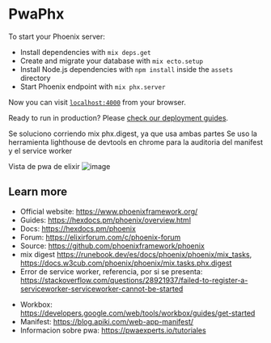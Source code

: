 # PwaPhx

To start your Phoenix server:

  * Install dependencies with `mix deps.get`
  * Create and migrate your database with `mix ecto.setup`
  * Install Node.js dependencies with `npm install` inside the `assets` directory
  * Start Phoenix endpoint with `mix phx.server`

Now you can visit [`localhost:4000`](http://localhost:4000) from your browser.

Ready to run in production? Please [check our deployment guides](https://hexdocs.pm/phoenix/deployment.html).


Se soluciono corriendo mix phx.digest, ya que usa ambas partes 
Se uso  la herramienta lighthouse de devtools en chrome para la auditoria del manifest y el service worker 



Vista de pwa de elixir
![image](https://user-images.githubusercontent.com/70904597/135550603-d3a3cef9-a408-4d46-8b2d-f888d215f473.png)


## Learn more

  * Official website: https://www.phoenixframework.org/
  * Guides: https://hexdocs.pm/phoenix/overview.html
  * Docs: https://hexdocs.pm/phoenix
  * Forum: https://elixirforum.com/c/phoenix-forum
  * Source: https://github.com/phoenixframework/phoenix
  * mix digest https://runebook.dev/es/docs/phoenix/phoenix/mix_tasks, https://docs.w3cub.com/phoenix/phoenix/mix.tasks.phx.digest
  * Error de service worker, referencia, por si se presenta:  https://stackoverflow.com/questions/28921937/failed-to-register-a-serviceworker-serviceworker-cannot-be-started

  + Workbox: https://developers.google.com/web/tools/workbox/guides/get-started
  + Manifest: https://blog.apiki.com/web-app-manifest/
  + Informacion sobre pwa: https://pwaexperts.io/tutoriales
